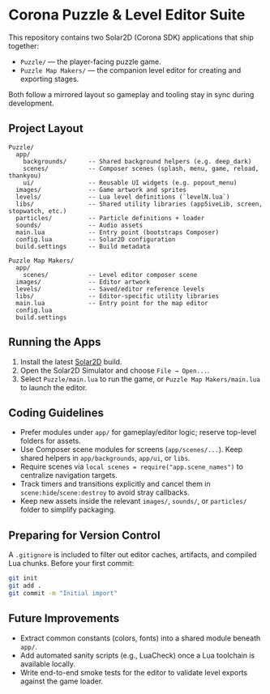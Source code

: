 # Corona Puzzle & Level Editor Suite

This repository contains two Solar2D (Corona SDK) applications that ship together:

- `Puzzle/` — the player-facing puzzle game.
- `Puzzle Map Makers/` — the companion level editor for creating and exporting stages.

Both follow a mirrored layout so gameplay and tooling stay in sync during development.

## Project Layout

```text
Puzzle/
  app/
    backgrounds/      -- Shared background helpers (e.g. deep_dark)
    scenes/           -- Composer scenes (splash, menu, game, reload, thankyou)
    ui/               -- Reusable UI widgets (e.g. popout_menu)
  images/             -- Game artwork and sprites
  levels/             -- Lua level definitions (`levelN.lua`)
  libs/               -- Shared utility libraries (app5iveLib, screen, stopwatch, etc.)
  particles/          -- Particle definitions + loader
  sounds/             -- Audio assets
  main.lua            -- Entry point (bootstraps Composer)
  config.lua          -- Solar2D configuration
  build.settings      -- Build metadata

Puzzle Map Makers/
  app/
    scenes/           -- Level editor composer scene
  images/             -- Editor artwork
  levels/             -- Saved/editor reference levels
  libs/               -- Editor-specific utility libraries
  main.lua            -- Entry point for the map editor
  config.lua
  build.settings
```

## Running the Apps

1. Install the latest [Solar2D](https://solar2d.com/download.php) build.
2. Open the Solar2D Simulator and choose `File → Open...`.
3. Select `Puzzle/main.lua` to run the game, or `Puzzle Map Makers/main.lua` to launch the editor.

## Coding Guidelines

- Prefer modules under `app/` for gameplay/editor logic; reserve top-level folders for assets.
- Use Composer scene modules for screens (`app/scenes/...`). Keep shared helpers in `app/backgrounds`, `app/ui`, or `libs`.
- Require scenes via `local scenes = require("app.scene_names")` to centralize navigation targets.
- Track timers and transitions explicitly and cancel them in `scene:hide`/`scene:destroy` to avoid stray callbacks.
- Keep new assets inside the relevant `images/`, `sounds/`, or `particles/` folder to simplify packaging.

## Preparing for Version Control

A `.gitignore` is included to filter out editor caches, artifacts, and compiled Lua chunks. Before your first commit:

```bash
git init
git add .
git commit -m "Initial import"
```

## Future Improvements

- Extract common constants (colors, fonts) into a shared module beneath `app/`.
- Add automated sanity scripts (e.g., LuaCheck) once a Lua toolchain is available locally.
- Write end-to-end smoke tests for the editor to validate level exports against the game loader.

